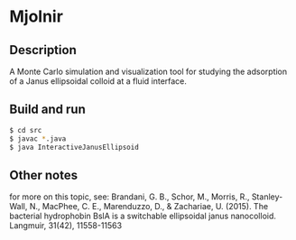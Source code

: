 Mjolnir
==========

## Description

A Monte Carlo simulation and visualization tool for studying the adsorption of a Janus ellipsoidal colloid at a fluid interface.

## Build and run

```sh
$ cd src
$ javac *.java
$ java InteractiveJanusEllipsoid
```

## Other notes

for more on this topic, see:
Brandani, G. B., Schor, M., Morris, R., Stanley-Wall, N., MacPhee, C. E., Marenduzzo, D., & Zachariae, U. (2015). The bacterial hydrophobin BslA is a switchable ellipsoidal janus nanocolloid. Langmuir, 31(42), 11558-11563

